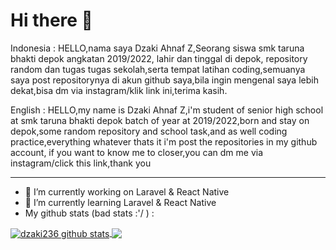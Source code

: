 # Hi there 👋
Indonesia : HELLO,nama saya Dzaki Ahnaf Z,Seorang siswa smk taruna bhakti depok angkatan 2019/2022, lahir dan tinggal di depok, repository random dan tugas tugas sekolah,serta tempat latihan coding,semuanya saya post repositorynya di akun github saya,bila ingin mengenal saya lebih dekat,bisa dm via instagram/klik link ini,terima kasih.

English : HELLO,my name is Dzaki Ahnaf Z,i'm student of senior high school at smk taruna bhakti depok batch of year at 2019/2022,born and stay on depok,some random repository and school task,and as well coding practice,everything whatever thats it i'm post the repositories in my github account, if you want to know me to closer,you can dm me via instagram/click this link,thank you
<!-- ## Introduce my name -->
<!-- **dzaki236/dzaki236** is a ✨ _special_ ✨ repository because its `README.md` (this file) appears on your GitHub profile. -->

<!-- Here are some ideas to get you started: -->
---
- 🔭 I’m currently working on Laravel & React Native
- 🌱 I’m currently learning Laravel & React Native
-  My github stats (bad stats :'/ ) : 


<!-- ![My GitHub stats](https://github-readme-stats.vercel.app/api?username=dzaki236&theme=great-gatsby&show_icons=true) -->

<a href="https://github-readme-stats.vercel.app/api?username=dzaki236&show_icons=true&include_all_commits=true&theme=great-gatsby">
  <img align="center" src="https://github-readme-stats.vercel.app/api?username=dzaki236&show_icons=true&include_all_commits=true&theme=great-gatsby" alt="dzaki236 github stats" />
</a>
<a href="https://github-readme-stats.vercel.app/api/top-langs/?username=dzaki236&layout=compact&theme=great-gatsby">
  <img align="center" src="https://github-readme-stats.vercel.app/api/top-langs/?username=dzaki236&layout=compact&theme=great-gatsby" />
</a>
<!-- 
<a href="https://github-readme-stats.vercel.app/api/pin/?username=dzaki236&repo=github-readme-stats&theme=great-gatsby">
  <img align="center" src="https://github-readme-stats.vercel.app/api/pin/?username=dzaki236&repo=github-readme-stats&theme=great-gatsby" />
</a>    
<a href="https://github-readme-stats.vercel.app/api/pin/?username=dzaki236&repo=dzaki236.github.io&theme=great-gatsby">
  <img align="center" src="https://github-readme-stats.vercel.app/api/pin/?username=dzaki236&repo=dzaki236.github.io&theme=great-gatsby" />
</a> -->
